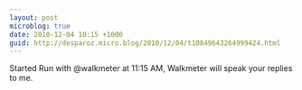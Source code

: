 ```yaml
---
layout: post
microblog: true
date: 2010-12-04 10:15 +1000
guid: http://desparoz.micro.blog/2010/12/04/t10849643264999424.html
---
```

Started Run with @walkmeter at 11:15 AM, Walkmeter will speak your replies to me.
